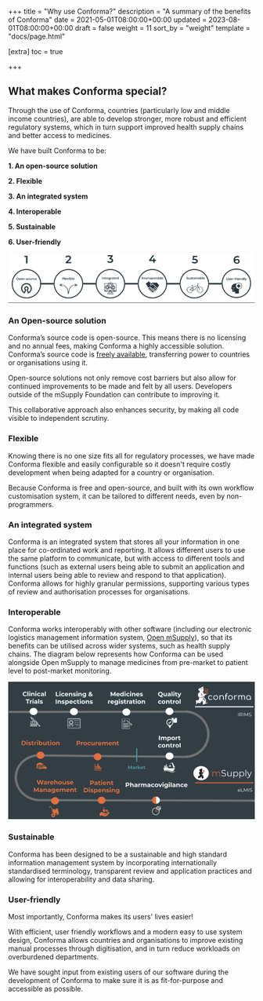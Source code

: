 +++
title = "Why use Conforma?"
description = "A summary of the benefits of Conforma"
date = 2021-05-01T08:00:00+00:00
updated = 2023-08-01T08:00:00+00:00
draft = false
weight = 11
sort_by = "weight"
template = "docs/page.html"

[extra]
toc = true

+++

## What makes Conforma special?

Through the use of Conforma, countries (particularly low and middle income countries), are able to develop stronger, more robust and efficient regulatory systems, which in turn support improved health supply chains and better access to medicines.

We have built Conforma to be:

**1. An open-source solution**

**2. Flexible**

**3. An integrated system**

**4. Interoperable**

**5. Sustainable**

**6. User-friendly**


![Conforma Design Principles](/docs/about/demo/about2.png)

### An Open-source solution

Conforma’s source code is open-source. This means there is no licensing and no annual fees, making Conforma a highly accessible solution. Conforma’s source code is [freely available](https://docs.conforma.nz/docs/about/standards/), transferring power to countries or organisations using it.

Open-source solutions not only remove cost barriers but also allow for continued improvements to be made and felt by all users. Developers outside of the mSupply Foundation can contribute to improving it.

This collaborative approach also enhances security, by making all code visible to independent scrutiny.

### Flexible

Knowing there is no one size fits all for regulatory processes, we have made Conforma flexible and easily configurable so it doesn't require costly development when being adapted for a country or organisation. 

Because Conforma is free and open-source, and built with its own workflow customisation system, it can be tailored to different needs, even by non-programmers.

### An integrated system

Conforma is an integrated system that stores all your information in one place for co-ordinated work and reporting. It allows different users to use the same platform to communicate, but with access to different tools and functions (such as external users being able to submit an application and internal users being able to review and respond to that application).
Conforma allows for highly granular permissions, supporting various types of review and authorisation processes for organisations.

### Interoperable

Conforma works interoperably with other software (including our electronic logistics management information system, [Open mSupply](https://docs.msupply.foundation/)), so that its benefits can be utilised across wider systems, such as health supply chains. The diagram below represents how Conforma can be used alongside Open mSupply to manage medicines from pre-market to patient level to post-market monitoring.

![conforma and msupply market diagram](/docs/about/demo/conformamsupply.png)

### Sustainable

Conforma has been designed to be a sustainable and high standard information management system by incorporating internationally standardised terminology, transparent review and application practices and allowing for interoperability and data sharing. 

### User-friendly

Most importantly, Conforma makes its users' lives easier! 

With efficient, user friendly workflows and a modern easy to use system design, Conforma allows countries and organisations to improve existing manual processes through digitisation, and in turn reduce workloads on overburdened departments. 

We have sought input from existing users of our software during the development of Conforma to make sure it is as fit-for-purpose and accessible as possible.
